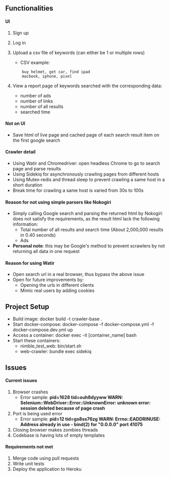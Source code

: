 ## Functionalities
#### UI
1. Sign up
2. Log in
3. Upload a csv file of keywords (can either be 1 or multiple rows)
    - CSV example:
    ```
        buy helmet, get car, find ipad
        macbook, iphone, pixel
    ```

4. View a report page of keywords searched with the corresponding data:
    - number of ads
    - number of links
    - number of all results
    - searched time

#### Not on UI
- Save html of live page and cached page of each search result item on the first google search     

#### Crawler detail
- Using Watir and Chromedriver: open headless Chrome to go to search page and parse results
- Using Sidekiq for asynchronously crawling pages from different hosts
- Using Mutex-redis and thread sleep to prevent crawling a same host in a short duration
- Break time for crawling a same host is varied from 30s to 100s

#### Reason for not using simple parsers like Nokogiri
- Simply calling Google search and parsing the returned html by Nokogiri does not satisfy the
    requirements, as the result html lack the following information:
    - Total number of all results and search time (About 2,000,000 results in 0.40 seconds)
    - Ads
- **Personal note**: this may be Google's method to prevent scrawlers by not returning all data
    in one request 
    
#### Reason for using Watir
- Open search url in a real browser, thus bypass the above issue
- Open for future improvements by:
    - Opening the urls in different clients
    - Mimic real users by adding cookies

## Project Setup
- Build image: docker build -t crawler-base .
- Start docker-compose: docker-compose -f docker-compose.yml -f docker-compose.dev.yml up
- Access a container: docker exec -it [container_name] bash
- Start these containers:
    - nimble_test_web: bin/start.sh
    - web-crawler: bundle exec sidekiq

## Issues
#### Current issues
1. Browser crashes
    - Error sample: __pid=1628 tid=ouh8dyyww WARN:
        Selenium::WebDriver::Error::UnknownError: unknown error: session deleted because of page crash__
2. Port is being used error
    - Error sample: __pid=12 tid=gs8ss76zg WARN:
        Errno::EADDRINUSE: Address already in use - bind(2) for "0.0.0.0" port 41075__
3. Closing browser makes zombies threads
4. Codebase is having lots of empty templates

#### Requirements not met
1. Merge code using pull requests
2. Write unit tests
3. Deploy the application to Heroku


